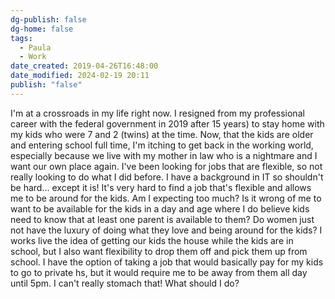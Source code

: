 ```yaml
---
dg-publish: false
dg-home: false
tags:
  - Paula
  - Work
date_created: 2019-04-26T16:48:00
date_modified: 2024-02-19 20:11
publish: "false"
---
```


I'm at a crossroads in my life right now. I resigned from my professional career with the federal government in 2019 after 15 years) to stay home with my kids who were 7 and 2 (twins)  at the time. Now, that the kids are older and entering school full time, I'm itching to get back in the working world, especially because we live with my mother in law who is a nightmare and I want our own place again. 
I've been looking for jobs that are flexible, so not really looking to do what I did before. I have a background in IT so shouldn't be hard... except it is! It's very hard to find a job that's flexible and allows me to be around for the kids.  Am I expecting too much? Is it wrong of me to want to be available for the kids in a day and age where I do believe kids need to know that at least one parent is available to them? Do women just not have the luxury of doing what they love and being around for the kids? I works live the idea of getting our kids the house while the kids are in school, but I also want flexibility to drop them off and pick them up from school. I have the option of taking a job that would basically pay for my kids to go to private hs, but it would require me to be away from them all day until 5pm. I can't really stomach that!  What should I do? 